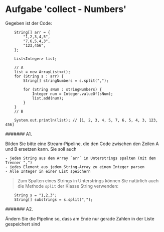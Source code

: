 # Aufgabe 'collect - Numbers'

Gegeben ist der Code:
	
		String[] arr = {
			"1,2,3,4,5",
			"7,6,5,4,3",
			"123,456",
		};
		
		List<Integer> list;
		
		// A
		list = new ArrayList<>();
		for (String s : arr) {
			String[] stringNumbers = s.split(",");
			
			for (String sNum : stringNumbers) {
				Integer num = Integer.valueOf(sNum);
				list.add(num);
			}
		}
		// B
		
		System.out.println(list); // [1, 2, 3, 4, 5, 7, 6, 5, 4, 3, 123, 456]

####### A1.

Bilden Sie bitte eine Stream-Pipeline, die den Code zwischen den Zeilen A und B ersetzen kann. 
Sie soll auch

	- jeden String aus dem Array `arr` in Unterstrings spalten (mit dem Trenner ",")	
	- jedes Element aus jedem String-Array zu einem Integer parsen
	- Alle Integer in einer List speichern
	
> Zum Spalten eines Strings in Unterstrings können Sie natürlich auch die Methode `split` der Klasse String verwenden:

		String s = "1,2,3";
		String[] substrings = s.split(",");

####### A2.

Ändern Sie die Pipeline so, dass am Ende nur gerade Zahlen in der Liste gespeichert sind